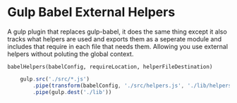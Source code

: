 
Gulp Babel External Helpers
==================================

A gulp plugin that replaces gulp-babel, it does the same thing except it also tracks what helpers are used and exports them as a seperate module and includes that require in each file that needs them. Allowing you use external helpers without poluting the global context.

`babelHelpers(babelConfig, requireLocation, helperFileDestination)`


```js
    gulp.src('./src/*.js')
        .pipe(transform(babelConfig, './src/helpers.js', './lib/helpers.js'))
        .pipe(gulp.dest('./lib'))
```
